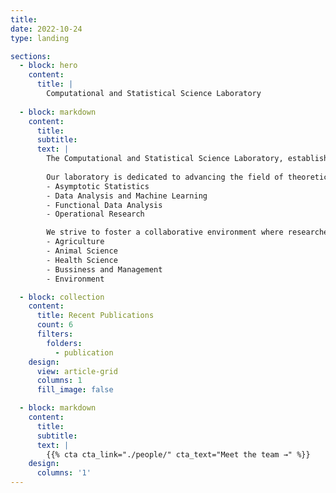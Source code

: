 ```yaml
---
title:
date: 2022-10-24
type: landing

sections:
  - block: hero
    content:
      title: |
        Computational and Statistical Science Laboratory
   
  - block: markdown
    content:
      title:
      subtitle:
      text: |
        The Computational and Statistical Science Laboratory, established in 2024, is a research group focused on research, teaching, and practical applications in computational                   statistical science. The center is currently located at the Faculty of Science and Technology, Rajamangala University of Technology Suvarnabhumi, Ayutthaya-Hantra Campus
    
        Our laboratory is dedicated to advancing the field of theoretical and applied statistics through cutting-edge research and practical applications. We focus on:
        - Asymptotic Statistics
        - Data Analysis and Machine Learning
        - Functional Data Analysis
        - Operational Research

        We strive to foster a collaborative environment where researchers and students can innovate and excel in their respective areas of expertise, including:
        - Agriculture
        - Animal Science
        - Health Science
        - Bussiness and Management
        - Environment

  - block: collection
    content:
      title: Recent Publications
      count: 6
      filters:
        folders:
          - publication
    design:
      view: article-grid
      columns: 1
      fill_image: false

  - block: markdown
    content:
      title:
      subtitle:
      text: |
        {{% cta cta_link="./people/" cta_text="Meet the team →" %}}
    design:
      columns: '1'
---
```

